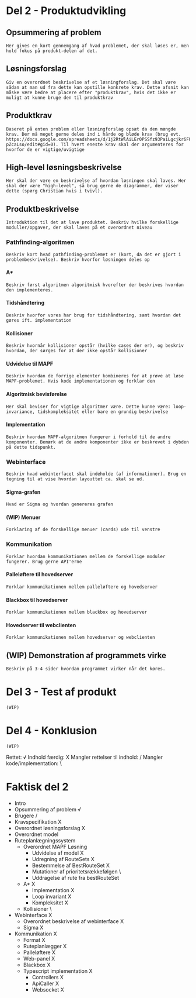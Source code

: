 # Del 2 - Produktudvikling

## Opsummering af problem
    Her gives en kort gennemgang af hvad problemet, der skal løses er, men hold fokus på produkt-delen af det.
## Løsningsforslag
    Giv en overordnet beskrivelse af et løsningforslag. Det skal være sådan at man ud fra dette kan opstille konkrete krav. Dette afsnit kan måske være bedre at placere efter "produktkrav", hvis det ikke er muligt at kunne bruge den til produktkrav
## Produktkrav
    Baseret på enten problem eller løsningforslag opsæt da den mængde krav. Der må meget gerne deles ind i hårde og bløde krav (brug evt. https://docs.google.com/spreadsheets/d/1j2RtWlAiLEr0PSSfz93PaiLgcjkr6FUYlmR-pZcaLso/edit#gid=0). Til hvert eneste krav skal der argumenteres for hvorfor de er vigtige/uvigtige
## High-level løsningsbeskrivelse
    Her skal der være en beskrivelse af hvordan løsningen skal laves. Her skal der være "high-level", så brug gerne de diagrammer, der viser dette (spørg Christian hvis i tvivl). 
## Produktbeskrivelse
    Introduktion til det at lave produktet. Beskriv hvilke forskellige moduller/opgaver, der skal laves på et overordnet niveau
### Pathfinding-algoritmen
    Beskriv kort hvad pathfinding-problemet er (kort, da det er gjort i problembeskrivelse). Beskriv hvorfor løsningen deles op
#### A*
    Beskriv først algoritmen algoritmisk hvorefter der beskrives hvordan den implementeres. 
#### Tidshåndtering
    Beskriv hvorfor vores har brug for tidshåndtering, samt hvordan det gøres ift. implementation
#### Kollisioner
    Beskriv hvornår kollisioner opstår (hvilke cases der er), og beskriv hvordan, der sørges for at der ikke opstår kollisioner
#### Udvidelse til MAPF
    Beskriv hvordan de forrige elementer kombineres for at prøve at løse MAPF-problemet. Hvis kode implementationen og forklar den
#### Algoritmisk bevisførelse
    Her skal beviser for vigtige algoritmer være. Dette kunne være: loop-invariance, tidskompleksitet eller bare en grundig beskrivelse
#### Implementation
    Beskriv hvordan MAPF-algoritmen fungerer i forhold til de andre komponenter. Bemærk at de andre komponenter ikke er beskrevet i dybden på dette tidspunkt. 
### Webinterface
    Beskriv hvad webinterfacet skal indeholde (af informationer). Brug en tegning til at vise hvordan layouttet ca. skal se ud.
#### Sigma-grafen
    Hvad er Sigma og hvordan genereres grafen
#### (WIP) Menuer
    Forklaring af de forskellige menuer (cards) ude til venstre
### Kommunikation
    Forklar hvordan kommunikationen mellem de forskellige moduler fungerer. Brug gerne API'erne
#### Palleløftere til hovedserver
    Forklar kommunikationen mellem palleløftere og hovedserver
#### Blackbox til hovedserver
    Forklar kommunikationen mellem blackbox og hovedserver
#### Hovedserver til webclienten
    Forklar kommunikationen mellem hovedserver og webclienten
## (WIP) Demonstration af programmets virke 
    Beskriv på 3-4 sider hvordan programmet virker når det køres.

# Del 3 - Test af produkt
    (WIP)
# Del 4 - Konklusion
    (WIP)





Rettet: √
Indhold færdig: X
Mangler rettelser til indhold: /
Mangler kode/implementation: \

# Faktisk del 2
* Intro
* Opsummering af problem                                √
* Brugere                                               /
* Kravspecifikation                                     X
* Overordnet løsningsforslag                            X
* Overordnet model
* Ruteplanlægningssystem
    * Overordnet MAPF Løsning 
        * Udvidelse af model                            X
        * Udregning af RouteSets                        X
        * Bestemmelse af BestRouteSet                   X
        * Mutationer af prioritetsrækkefølgen           \
        * Uddragelse af rute fra bestRouteSet
    * A*                                                X
        * Implementation                                X
        * Loop invariant                                X
        * Kompleksitet                                  X
    * Kollisioner                                       \
* Webinterface                                          X
    * Overordnet beskrivelse af webinterface            X
    * Sigma                                             X
* Kommunikation                                         X
    * Format                                            X
    * Ruteplanlægger                                    X
    * Palleløftere                                      X
    * Web-panel                                         X
    * Blackbox                                          X
    * Typescript implementation                         X
        * Controllers                                   X
        * ApiCaller                                     X
        * Websocket                                     X




